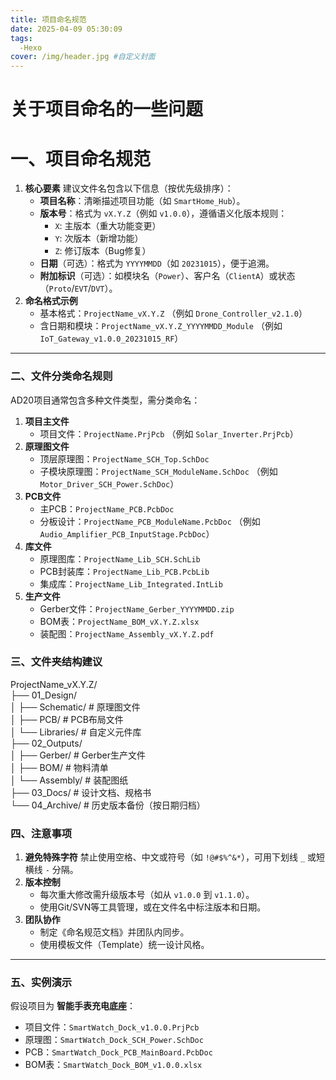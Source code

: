 ```yaml
---
title: 项目命名规范
date: 2025-04-09 05:30:09
tags:
  -Hexo
cover: /img/header.jpg #自定义封面
---
```


# 关于项目命名的一些问题

# **一、项目命名规范**

1. **核心要素**
    建议文件名包含以下信息（按优先级排序）：
    - **项目名称**：清晰描述项目功能（如 `SmartHome_Hub`）。
    - **版本号**：格式为 `vX.Y.Z`（例如 `v1.0.0`），遵循语义化版本规则：
        - `X`: 主版本（重大功能变更）
        - `Y`: 次版本（新增功能）
        - `Z`: 修订版本（Bug修复）
    - **日期**（可选）：格式为 `YYYYMMDD`（如 `20231015`），便于追溯。
    - **附加标识**（可选）：如模块名（`Power`）、客户名（`ClientA`）或状态（`Proto`/`EVT`/`DVT`）。
2. **命名格式示例**
    - 基本格式：`ProjectName_vX.Y.Z`
        （例如 `Drone_Controller_v2.1.0`）
    - 含日期和模块：`ProjectName_vX.Y.Z_YYYYMMDD_Module`
        （例如 `IoT_Gateway_v1.0.0_20231015_RF`）

------

### **二、文件分类命名规则**

AD20项目通常包含多种文件类型，需分类命名：

1. **项目主文件**
    - 项目文件：`ProjectName.PrjPcb`
        （例如 `Solar_Inverter.PrjPcb`）
2. **原理图文件**
    - 顶层原理图：`ProjectName_SCH_Top.SchDoc`
    - 子模块原理图：`ProjectName_SCH_ModuleName.SchDoc`
        （例如 `Motor_Driver_SCH_Power.SchDoc`）
3. **PCB文件**
    - 主PCB：`ProjectName_PCB.PcbDoc`
    - 分板设计：`ProjectName_PCB_ModuleName.PcbDoc`
        （例如 `Audio_Amplifier_PCB_InputStage.PcbDoc`）
4. **库文件**
    - 原理图库：`ProjectName_Lib_SCH.SchLib`
    - PCB封装库：`ProjectName_Lib_PCB.PcbLib`
    - 集成库：`ProjectName_Lib_Integrated.IntLib`
5. **生产文件**
    - Gerber文件：`ProjectName_Gerber_YYYYMMDD.zip`
    - BOM表：`ProjectName_BOM_vX.Y.Z.xlsx`
    - 装配图：`ProjectName_Assembly_vX.Y.Z.pdf`

### **三、文件夹结构建议**

ProjectName_vX.Y.Z/  
├── 01_Design/  
│   ├── Schematic/          # 原理图文件  
│   ├── PCB/                # PCB布局文件  
│   └── Libraries/          # 自定义元件库  
├── 02_Outputs/  
│   ├── Gerber/             # Gerber生产文件  
│   ├── BOM/                # 物料清单  
│   └── Assembly/           # 装配图纸  
├── 03_Docs/                # 设计文档、规格书  
└── 04_Archive/             # 历史版本备份（按日期归档）

### **四、注意事项**

1. **避免特殊字符**
    禁止使用空格、中文或符号（如 `!@#$%^&*`），可用下划线 `_` 或短横线 `-` 分隔。
2. **版本控制**
    - 每次重大修改需升级版本号（如从 `v1.0.0` 到 `v1.1.0`）。
    - 使用Git/SVN等工具管理，或在文件名中标注版本和日期。
3. **团队协作**
    - 制定《命名规范文档》并团队内同步。
    - 使用模板文件（Template）统一设计风格。

------

### **五、实例演示**

假设项目为 **智能手表充电底座**：

- 项目文件：`SmartWatch_Dock_v1.0.0.PrjPcb`
- 原理图：`SmartWatch_Dock_SCH_Power.SchDoc`
- PCB：`SmartWatch_Dock_PCB_MainBoard.PcbDoc`
- BOM表：`SmartWatch_Dock_BOM_v1.0.0.xlsx`
